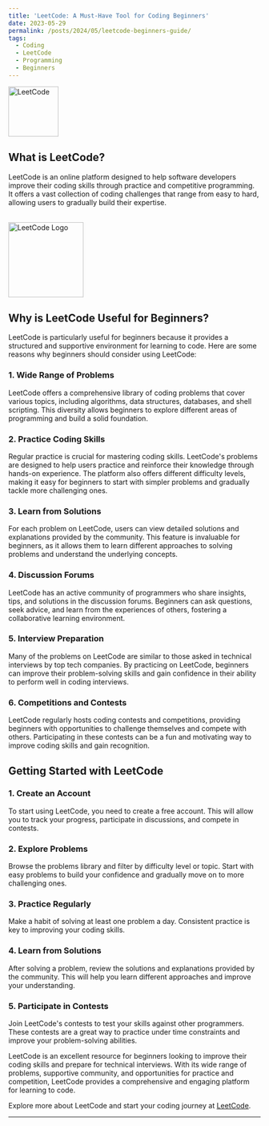 ```yaml
---
title: 'LeetCode: A Must-Have Tool for Coding Beginners'
date: 2023-05-29
permalink: /posts/2024/05/leetcode-beginners-guide/
tags:
  - Coding
  - LeetCode
  - Programming
  - Beginners
---
```

<img src="https://upload.wikimedia.org/wikipedia/commons/1/19/LeetCode_logo_black.png" alt="LeetCode" style="height:100px; width:100px;">

## What is LeetCode?

LeetCode is an online platform designed to help software developers improve their coding skills through practice and competitive programming. It offers a vast collection of coding challenges that range from easy to hard, allowing users to gradually build their expertise.

<br clear="left"/>
<img align="left" alt="LeetCode Logo" width="150" height="150" src="https://upload.wikimedia.org/wikipedia/commons/1/19/LeetCode_logo_black.png">
<br clear="left"/>

## Why is LeetCode Useful for Beginners?

LeetCode is particularly useful for beginners because it provides a structured and supportive environment for learning to code. Here are some reasons why beginners should consider using LeetCode:

### 1. **Wide Range of Problems**

LeetCode offers a comprehensive library of coding problems that cover various topics, including algorithms, data structures, databases, and shell scripting. This diversity allows beginners to explore different areas of programming and build a solid foundation.

### 2. **Practice Coding Skills**

Regular practice is crucial for mastering coding skills. LeetCode's problems are designed to help users practice and reinforce their knowledge through hands-on experience. The platform also offers different difficulty levels, making it easy for beginners to start with simpler problems and gradually tackle more challenging ones.

### 3. **Learn from Solutions**

For each problem on LeetCode, users can view detailed solutions and explanations provided by the community. This feature is invaluable for beginners, as it allows them to learn different approaches to solving problems and understand the underlying concepts.

### 4. **Discussion Forums**

LeetCode has an active community of programmers who share insights, tips, and solutions in the discussion forums. Beginners can ask questions, seek advice, and learn from the experiences of others, fostering a collaborative learning environment.

### 5. **Interview Preparation**

Many of the problems on LeetCode are similar to those asked in technical interviews by top tech companies. By practicing on LeetCode, beginners can improve their problem-solving skills and gain confidence in their ability to perform well in coding interviews.

### 6. **Competitions and Contests**

LeetCode regularly hosts coding contests and competitions, providing beginners with opportunities to challenge themselves and compete with others. Participating in these contests can be a fun and motivating way to improve coding skills and gain recognition.

## Getting Started with LeetCode

### 1. **Create an Account**

To start using LeetCode, you need to create a free account. This will allow you to track your progress, participate in discussions, and compete in contests.

### 2. **Explore Problems**

Browse the problems library and filter by difficulty level or topic. Start with easy problems to build your confidence and gradually move on to more challenging ones.

### 3. **Practice Regularly**

Make a habit of solving at least one problem a day. Consistent practice is key to improving your coding skills.

### 4. **Learn from Solutions**

After solving a problem, review the solutions and explanations provided by the community. This will help you learn different approaches and improve your understanding.

### 5. **Participate in Contests**

Join LeetCode's contests to test your skills against other programmers. These contests are a great way to practice under time constraints and improve your problem-solving abilities.

LeetCode is an excellent resource for beginners looking to improve their coding skills and prepare for technical interviews. With its wide range of problems, supportive community, and opportunities for practice and competition, LeetCode provides a comprehensive and engaging platform for learning to code.

Explore more about LeetCode and start your coding journey at [LeetCode](https://leetcode.com/).

---

